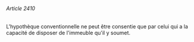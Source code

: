 ###### Article 2410

L'hypothèque conventionnelle ne peut être consentie que par celui qui a la capacité de disposer de l'immeuble qu'il y soumet.

